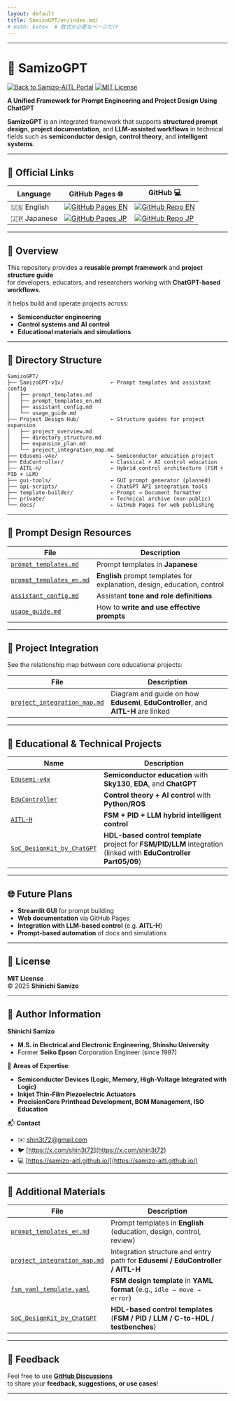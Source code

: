 ```yaml
---
layout: default
title: SamizoGPT/en/index.md/
# math: katex  # 数式が必要なページだけ
---
```


---

# 🧠 **SamizoGPT** 

[![Back to Samizo-AITL Portal](https://img.shields.io/badge/Back%20to%20Samizo--AITL%20Portal-brightgreen)](https://samizo-aitl.github.io/en/) [![MIT License](https://img.shields.io/badge/license-MIT-blue.svg)](../LICENSE)

**A Unified Framework for Prompt Engineering and Project Design Using ChatGPT**

**SamizoGPT** is an integrated framework that supports **structured prompt design**, **project documentation**, and **LLM-assisted workflows** in technical fields such as **semiconductor design**, **control theory**, and **intelligent systems**.

---

## 🔗 Official Links

| Language | GitHub Pages 🌐 | GitHub 💻 |
|----------|----------------|-----------|
| 🇺🇸 English | [![GitHub Pages EN](https://img.shields.io/badge/GitHub%20Pages-English-brightgreen?logo=github)](https://samizo-aitl.github.io/SamizoGPT/en/) | [![GitHub Repo EN](https://img.shields.io/badge/GitHub-English-blue?logo=github)](https://github.com/Samizo-AITL/SamizoGPT/tree/main/en) |
| 🇯🇵 Japanese | [![GitHub Pages JP](https://img.shields.io/badge/GitHub%20Pages-日本語版-brightgreen?logo=github)](https://samizo-aitl.github.io/SamizoGPT/) | [![GitHub Repo JP](https://img.shields.io/badge/GitHub-日本語版-blue?logo=github)](https://github.com/Samizo-AITL/SamizoGPT) |

---

## 📌 **Overview**

This repository provides a **reusable prompt framework** and **project structure guide**  
for developers, educators, and researchers working with **ChatGPT-based workflows**.

It helps build and operate projects across:
- **Semiconductor engineering**
- **Control systems and AI control**
- **Educational materials and simulations**

---

## 📁 **Directory Structure**

```plaintext
SamizoGPT/
├── SamizoGPT-v1x/               ← Prompt templates and assistant config
│   ├── prompt_templates.md
│   ├── prompt_templates_en.md
│   ├── assistant_config.md
│   └── usage_guide.md
├── Project Design Hub/          ← Structure guides for project expansion
│   ├── project_overview.md
│   ├── directory_structure.md
│   ├── expansion_plan.md
│   └── project_integration_map.md
├── Edusemi-v4x/                 ← Semiconductor education project
├── EduController/               ← Classical + AI control education
├── AITL-H/                      ← Hybrid control architecture (FSM + PID + LLM)
├── gui-tools/                   ← GUI prompt generator (planned)
├── api-scripts/                 ← ChatGPT API integration tools
├── template-builder/            ← Prompt → Document formatter
├── private/                     ← Technical archive (non-public)
└── docs/                        ← GitHub Pages for web publishing
```

---

## 🧠 **Prompt Design Resources**

| **File** | **Description** |
|----------|-----------------|
| [`prompt_templates.md`](../SamizoGPT-v1x/prompt_templates.md) | Prompt templates in **Japanese** |
| [`prompt_templates_en.md`](../SamizoGPT-v1x/prompt_templates_en.md) | **English** prompt templates for explanation, design, education, control |
| [`assistant_config.md`](../SamizoGPT-v1x/assistant_config.md) | Assistant **tone and role definitions** |
| [`usage_guide.md`](../SamizoGPT-v1x/usage_guide.md) | How to **write and use effective prompts** |

---

## 🔗 **Project Integration**

See the relationship map between core educational projects:

| **File** | **Description** |
|----------|-----------------|
| [`project_integration_map.md`](../Project%20Design%20Hub/project_integration_map.md) | Diagram and guide on how **Edusemi**, **EduController**, and **AITL-H** are linked |

---

## 📘 **Educational & Technical Projects**

| **Name** | **Description** |
|----------|-----------------|
| [`Edusemi-v4x`](./Edusemi-v4x/) | **Semiconductor education** with **Sky130**, **EDA**, and **ChatGPT** |
| [`EduController`](./EduController/) | **Control theory + AI control** with **Python/ROS** |
| [`AITL-H`](./AITL-H/) | **FSM + PID + LLM hybrid intelligent control** |
| [`SoC_DesignKit_by_ChatGPT`](https://github.com/Samizo-AITL/EduController/tree/main/SoC_DesignKit_by_ChatGPT) | **HDL-based control template** project for **FSM/PID/LLM** integration (linked with **EduController Part05/09**) |

---

## 🌐 **Future Plans**

- **Streamlit GUI** for prompt building  
- **Web documentation** via GitHub Pages  
- **Integration with LLM-based control** (e.g. **AITL-H**)  
- **Prompt-based automation** of docs and simulations

---

## 📜 **License**

**MIT License**  
© 2025 **Shinichi Samizo**

---

## 👤 **Author Information**

**Shinichi Samizo**  
- **M.S. in Electrical and Electronic Engineering, Shinshu University**  
- Former **Seiko Epson** Corporation Engineer (since 1997)

📌 **Areas of Expertise**:  
- **Semiconductor Devices (Logic, Memory, High-Voltage Integrated with Logic)**  
- **Inkjet Thin-Film Piezoelectric Actuators**  
- **PrecisionCore Printhead Development, BOM Management, ISO Education**

📬 **Contact**  
- ✉️ [shin3t72@gmail.com](mailto:shin3t72@gmail.com)  
- 🐦 [https://x.com/shin3t72](https://x.com/shin3t72)  
- 💻 [https://samizo-aitl.github.io/](https://samizo-aitl.github.io/)

---

## 📄 **Additional Materials**

| **File** | **Description** |
|----------|-----------------|
| [`prompt_templates_en.md`](../SamizoGPT-v1x/prompt_templates_en.md) | Prompt templates in **English** (education, design, control, review) |
| [`project_integration_map.md`](../Project%20Design%20Hub/project_integration_map.md) | Integration structure and entry path for **Edusemi / EduController / AITL-H** |
| [`fsm_yaml_template.yaml`](../template-builder/fsm_yaml_template.yaml) | **FSM design template** in **YAML format** (e.g., `idle → move → error`) |
| [`SoC_DesignKit_by_ChatGPT`](https://github.com/Samizo-AITL/EduController/tree/main/SoC_DesignKit_by_ChatGPT) | **HDL-based control templates** (**FSM / PID / LLM / C-to-HDL / testbenches**) |

---

## 💬 **Feedback**

Feel free to use [**GitHub Discussions**](https://github.com/Samizo-AITL/SamizoGPT/discussions)  
to share your **feedback, suggestions, or use cases**!

---

